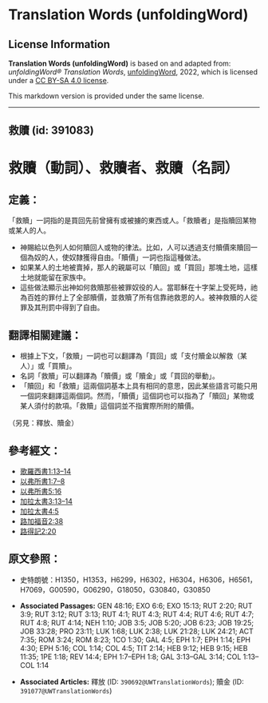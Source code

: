 # Translation Words (unfoldingWord)

## License Information

**Translation Words (unfoldingWord)** is based on and adapted from: _unfoldingWord® Translation Words_, [unfoldingWord](https://unfoldingword.org/utw), 2022, which is licensed under a [CC BY-SA 4.0 license](https://creativecommons.org/licenses/by-sa/4.0/legalcode.en).

This markdown version is provided under the same license.



--------------------------------

## 救贖 (id: 391083)

救贖（動詞）、救贖者、救贖（名詞）
=================

定義：
---

「救贖」一詞指的是買回先前曾擁有或被擄的東西或人。「救贖者」是指贖回某物或某人的人。

* 神賜給以色列人如何贖回人或物的律法。比如，人可以透過支付贖價來贖回一個為奴的人，使奴隸獲得自由。「贖價」一詞也指這種做法。
* 如果某人的土地被賣掉，那人的親屬可以「贖回」或「買回」那塊土地，這樣土地就能留在家族中。
* 這些做法顯示出神如何救贖那些被罪奴役的人。當耶穌在十字架上受死時，祂為百姓的罪付上了全部贖價，並救贖了所有信靠祂救恩的人。被神救贖的人從罪及其刑罰中得到了自由。

翻譯相關建議：
-------

* 根據上下文，「救贖」一詞也可以翻譯為「買回」或「支付贖金以解救（某人）」或「買贖」。
* 名詞「救贖」可以翻譯為「贖價」或「贖金」或「買回的舉動」。
* 「贖回」和「救贖」這兩個詞基本上具有相同的意思，因此某些語言可能只用一個詞來翻譯這兩個詞。然而，「贖價」這個詞也可以指為了「贖回」某物或某人須付的款項。「救贖」這個詞並不指實際所附的贖價。

（另見：釋放、贖金）

參考經文：
-----

* [歌羅西書1:13–14](https://ref.ly/Col1:13-Col1:14)
* [以弗所書1:7–8](https://ref.ly/Eph1:7-Eph1:8)
* [以弗所書5:16](https://ref.ly/Eph5:16)
* [加拉太書3:13–14](https://ref.ly/Gal3:13-Gal3:14)
* [加拉太書4:5](https://ref.ly/Gal4:5)
* [路加福音2:38](https://ref.ly/Luke2:38)
* [路得記2:20](https://ref.ly/Ruth2:20)

原文參照：
-----

* 史特朗號：H1350，H1353，H6299，H6302，H6304，H6306，H6561，H7069，G00590，G06290，G18050，G30840，G30850

* **Associated Passages:** GEN 48:16; EXO 6:6; EXO 15:13; RUT 2:20; RUT 3:9; RUT 3:12; RUT 3:13; RUT 4:1; RUT 4:3; RUT 4:4; RUT 4:6; RUT 4:7; RUT 4:8; RUT 4:14; NEH 1:10; JOB 3:5; JOB 5:20; JOB 6:23; JOB 19:25; JOB 33:28; PRO 23:11; LUK 1:68; LUK 2:38; LUK 21:28; LUK 24:21; ACT 7:35; ROM 3:24; ROM 8:23; 1CO 1:30; GAL 4:5; EPH 1:7; EPH 1:14; EPH 4:30; EPH 5:16; COL 1:14; COL 4:5; TIT 2:14; HEB 9:12; HEB 9:15; HEB 11:35; 1PE 1:18; REV 14:4; EPH 1:7–EPH 1:8; GAL 3:13–GAL 3:14; COL 1:13–COL 1:14
* **Associated Articles:** 釋放 (ID: `390692@UWTranslationWords`); 贖金 (ID: `391077@UWTranslationWords`)

